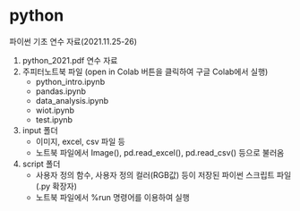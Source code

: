 # python

파이썬 기초 연수 자료(2021.11.25-26)

1. python_2021.pdf 연수 자료
2. 주피터노트북 파일 (open in Colab 버튼을 클릭하여 구글 Colab에서 실행)
    - python_intro.ipynb
    - pandas.ipynb
    - data_analysis.ipynb
    - wiot.ipynb
    - test.ipynb
3. input 폴더
    - 이미지, excel, csv 파일 등
    - 노트북 파일에서 Image(), pd.read_excel(), pd.read_csv() 등으로 불러옴
4. script 폴더
    - 사용자 정의 함수, 사용자 정의 컬러(RGB값) 등이 저장된 파이썬 스크립트 파일(.py 확장자)
    - 노트북 파일에서 %run 명령어를 이용하여 실행
